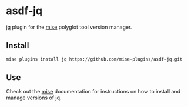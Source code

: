 # asdf-jq

[jq](https://jqlang.github.io/jq/) plugin for the [mise](https://github.com/jdx/mise) polyglot tool version manager.

## Install

```bash
mise plugins install jq https://github.com/mise-plugins/asdf-jq.git
```

## Use

Check out the [mise](https://mise.jdx.dev/) documentation for instructions on how to install and manage versions of jq.
